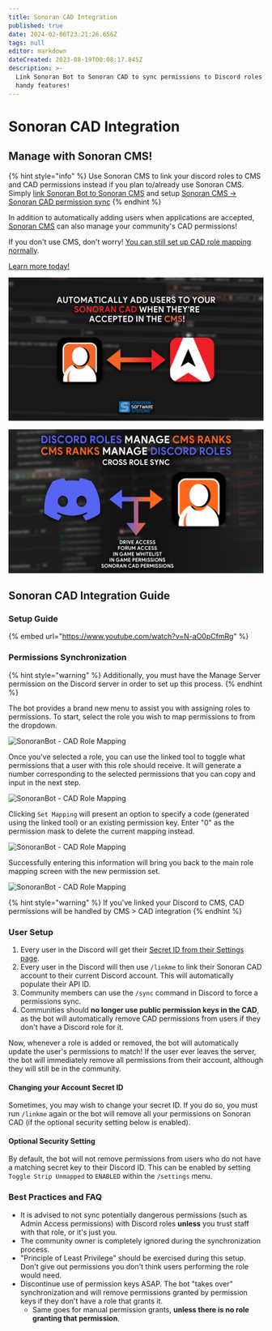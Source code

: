 ```yaml
---
title: Sonoran CAD Integration
published: true
date: 2024-02-06T23:21:26.656Z
tags: null
editor: markdown
dateCreated: 2023-08-19T00:08:17.845Z
description: >-
  Link Sonoran Bot to Sonoran CAD to sync permissions to Discord roles and other
  handy features!
---
```


# Sonoran CAD Integration

## Manage with Sonoran CMS!

{% hint style="info" %}
Use Sonoran CMS to link your discord roles to CMS and CAD permissions instead if you plan to/already use Sonoran CMS. Simply [link Sonoran Bot to Sonoran CMS](sonoran-cms-integration.md) and setup [Sonoran CMS -> Sonoran CAD permission sync](https://info.sonorancms.com/integration-capabilities/sonoran-cad-sync)&#x20;
{% endhint %}

In addition to automatically adding users when applications are accepted, [Sonoran CMS](https://info.sonorancms.com/why-choose-sonoran-cms/why-choose-sonoran-cms) can also manage your community's CAD permissions!

If you don't use CMS, don't worry! [You can still set up CAD role mapping normally](sonoran-cad-integration.md#cad-integration).

[Learn more today!](https://info.sonorancms.com/why-choose-sonoran-cms/why-choose-sonoran-cms)

![CMS x CAD Promotional Image](getting-started/sonoran-cad-integration/CMSxCAD.webp)

![CMS x Discord Promotional Image](getting-started/sonoran-cad-integration/CMSxDiscord.webp)

## Sonoran CAD Integration Guide <a href="#cad-integration" id="cad-integration"></a>

### Setup Guide

{% embed url="https://www.youtube.com/watch?v=N-aO0pCfmRg" %}

### Permissions Synchronization

{% hint style="warning" %}
Additionally, you must have the Manage Server permission on the Discord server in order to set up this process.
{% endhint %}

The bot provides a brand new menu to assist you with assigning roles to permissions. To start, select the role you wish to map permissions to from the dropdown.

![SonoranBot - CAD Role Mapping](getting-started/sonoran-cad-integration/bot\_cadrolemap01.png)

Once you've selected a role, you can use the linked tool to toggle what permissions that a user with this role should receive. It will generate a number corresponding to the selected permissions that you can copy and input in the next step.

![SonoranBot - CAD Role Mapping](getting-started/sonoran-cad-integration/bot\_cadrolemap02.png)

Clicking `Set Mapping` will present an option to specify a code (generated using the linked tool) or an existing permission key. Enter "0" as the permission mask to delete the current mapping instead.

![SonoranBot - CAD Role Mapping](getting-started/sonoran-cad-integration/bot\_cadrolemap03.png)

Successfully entering this information will bring you back to the main role mapping screen with the new permission set.

![SonoranBot - CAD Role Mapping](getting-started/sonoran-cad-integration/bot\_cadrolemap04.png)

{% hint style="warning" %}
If you've linked your Discord to CMS, CAD permissions will be handled by CMS > CAD integration
{% endhint %}

### User Setup

1. Every user in the Discord will get their [Secret ID from their Settings page](https://info.sonorancad.com/sonoran-cad/api-integration/getting-started/account-secret-id).
2. Every user in the Discord will then use `/linkme` to link their Sonoran CAD account to their current Discord account. This will automatically populate their API ID.
3. Community members can use the `/sync` command in Discord to force a permissions sync.
4. Communities should **no longer use public permission keys in the CAD**, as the bot will automatically remove CAD permissions from users if they don't have a Discord role for it.

Now, whenever a role is added or removed, the bot will automatically update the user's permissions to match! If the user ever leaves the server, the bot will immediately remove all permissions from their account, although they will still be in the community.

#### Changing your Account Secret ID

Sometimes, you may wish to change your secret ID. If you do so, you must run `/linkme` again or the bot will remove all your permissions on Sonoran CAD (if the optional security setting below is enabled).

#### Optional Security Setting

By default, the bot will not remove permissions from users who do not have a matching secret key to their Discord ID. This can be enabled by setting `Toggle Strip Unmapped` to `ENABLED` within the `/settings` menu.

### Best Practices and FAQ

* It is advised to not sync potentially dangerous permissions (such as Admin Access permissions) with Discord roles **unless** you trust staff with that role, or it's just you.
* The community owner is completely ignored during the synchronization process.
* "Principle of Least Privilege" should be exercised during this setup. Don't give out permissions you don't think users performing the role would need.
* Discontinue use of permission keys ASAP. The bot "takes over" synchronization and will remove permissions granted by permission keys if they don't have a role that grants it.
  * Same goes for manual permission grants, **unless there is no role granting that permission**.
